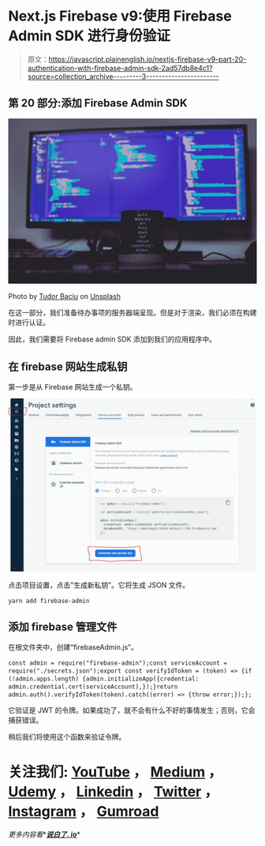 # Next.js Firebase v9:使用 Firebase Admin SDK 进行身份验证

> 原文：<https://javascript.plainenglish.io/nextjs-firebase-v9-part-20-authentication-with-firebase-admin-sdk-2ad57db8e4c1?source=collection_archive---------3----------------------->

## 第 20 部分:添加 Firebase Admin SDK

![](img/11e0d56a62ec8acce28cb0461772f251.png)

Photo by [Tudor Baciu](https://unsplash.com/@baciutudor?utm_source=medium&utm_medium=referral) on [Unsplash](https://unsplash.com?utm_source=medium&utm_medium=referral)

在这一部分，我们准备待办事项的服务器端呈现。但是对于渲染，我们必须在构建时进行认证。

因此，我们需要将 Firebase admin SDK 添加到我们的应用程序中。

## 在 firebase 网站生成私钥

第一步是从 Firebase 网站生成一个私钥。

![](img/263fe772f9b16916b31249c92a750f11.png)

点击项目设置，点击"生成新私钥"。它将生成 JSON 文件。

```
yarn add firebase-admin
```

## 添加 firebase 管理文件

在根文件夹中，创建“firebaseAdmin.js”。

```
const admin = require("firebase-admin");const serviceAccount = require("./secrets.json");export const verifyIdToken = (token) => {if (!admin.apps.length) {admin.initializeApp({credential: admin.credential.cert(serviceAccount),});}return admin.auth().verifyIdToken(token).catch((error) => {throw error;});};
```

它验证是 JWT 的令牌。如果成功了，就不会有什么不好的事情发生；否则，它会捕获错误。

稍后我们将使用这个函数来验证令牌。

# 关注我们: [YouTube](https://www.youtube.com/channel/UCu4-4FnutvSHVo9WHvq80Ww?sub_confirmation=1) ， [Medium](https://ckmobile.medium.com/) ， [Udemy](https://www.udemy.com/user/cyruschan2/) ， [Linkedin](https://www.linkedin.com/company/ckmobi/) ， [Twitter](https://twitter.com/ckmobilejavasc1) ， [Instagram](https://www.instagram.com/ckmobile8050) ， [Gumroad](https://app.gumroad.com/ckmobile)

*更多内容看**[***说白了. io***](http://plainenglish.io/)*